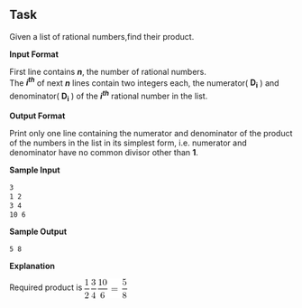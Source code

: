 ## Task
Given a list of rational numbers,find their product.  

**Input Format**

First line contains ***n***, the number of rational numbers.  
The ***i<sup>th</sup>*** of next ***n*** lines contain two integers each, the numerator( **D<sub>i</sub>** ) and denominator( **D<sub>i</sub>** ) of the ***i<sup>th</sup>*** rational number in the list.  

**Output Format**

Print only one line containing the numerator and denominator of the product of the numbers in the list in its simplest form, i.e. numerator and denominator have no common divisor other than **1**.  

**Sample Input**
```
3
1 2
3 4
10 6
```
**Sample Output**
```
5 8
```
**Explanation**

Required product is   <img align="center" src="CodeCogsEqn.png" />